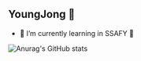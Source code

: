 ## YoungJong 👋


- 🌱 I’m currently learning in SSAFY 🍇

![Anurag's GitHub stats](https://github-readme-stats.vercel.app/api?username=youngjong-96&show_icons=true&theme=dark)